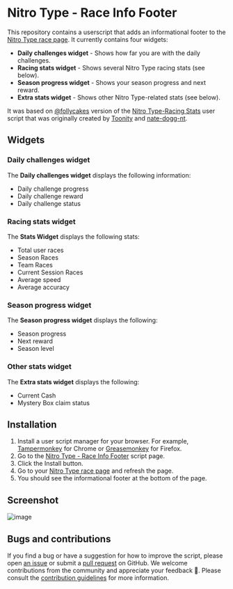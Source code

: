 # Nitro Type - Race Info Footer

This repository contains a userscript that adds an informational footer to the [Nitro Type race page](https://www.nitrotype.com/race). It currently contains four widgets:

*   **Daily challenges widget** - Shows how far you are with the daily challenges.
*   **Racing stats widget** - Shows several Nitro Type racing stats (see below).
*   **Season progress widget** - Shows your season progress and next reward.
*   **Extra stats widget** - Shows other Nitro Type-related stats (see below).

It was based on [@follycakes](https://www.nitrotype.com/racer/follycakes) version of the [Nitro Type-Racing Stats](https://greasyfork.org/en/scripts/446359-nitro-type-racing-stats) user script that was originally created by [Toonity](https://greasyfork.org/en/users/858426-toonidy) and [nate-dogg-nt](https://greasyfork.org/en/users/805959-nate-dogg-nt).

## Widgets

### Daily challenges widget

The **Daily challenges widget** displays the following information:

*   Daily challenge progress
*   Daily challenge reward
*   Daily challenge status

### Racing stats widget

The **Stats Widget** displays the following stats:

*   Total user races
*   Season Races
*   Team Races
*   Current Session Races
*   Average speed
*   Average accuracy

### Season progress widget

The **Season progress widget** displays the following:

*   Season progress
*   Next reward
*   Season level

### Other stats widget

The **Extra stats widget** displays the following:

*   Current Cash
*   Mystery Box claim status

## Installation

1.  Install a user script manager for your browser. For example, [Tampermonkey](https://tampermonkey.net/) for Chrome or [Greasemonkey](https://addons.mozilla.org/en-US/firefox/addon/greasemonkey/) for Firefox.
2.  Go to the [Nitro Type - Race Info Footer](https://greasyfork.org/en/scripts/473595-nitro-type-race-info-footer) script page.
3.  Click the Install button.
4.  Go to your [Nitro Type race page](https://www.nitrotype.com/race) and refresh the page.
5.  You should see the informational footer at the bottom of the page.

## Screenshot

![image](https://github.com/rickstaa/nitro-type-race-info-footer/assets/17570430/351a76fe-34e0-4799-9b52-06b9f8018a14)

## Bugs and contributions

If you find a bug or have a suggestion for how to improve the script, please open [an issue](https://github.com/rickstaa/nitro-type-racing-info-footer/issues) or submit a [pull request](https://github.com/rickstaa/nitro-type-racing-info-footer/compare) on GitHub. We welcome contributions from the community and appreciate your feedback 🚀. Please consult the [contribution guidelines](CONTRIBUTING.md) for more information.

